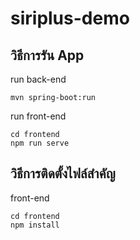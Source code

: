 ﻿# siriplus-demo
 
## วิธีการรัน App
run back-end
``` 
mvn spring-boot:run
```

run front-end
```
cd frontend
npm run serve
```

## วิธีการติดตั้งไฟล์สำคัญ
front-end
```
cd frontend
npm install
```
